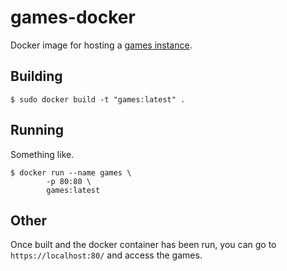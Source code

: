 # games-docker
Docker image for hosting a [games instance](https://github.com/skiqqy/games).

## Building
````
$ sudo docker build -t "games:latest" .
````

## Running
Something like.
````
$ docker run --name games \
		-p 80:80 \
		games:latest
````

## Other
Once built and the docker container has been run, you can go to `https://localhost:80/` and access the games.

